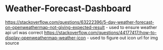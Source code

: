# Weather-Forecast-Dashboard

https://stackoverflow.com/questions/63222396/5-day-weather-forecast-on-openweathermap-not-giving-expected-result - used to ensure weather api url was correct
https://stackoverflow.com/questions/44177417/how-to-display-openweathermap-weather-icon - used to figure out icon url for img source